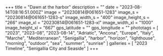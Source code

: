 +++
title = "Dawn at the harbor"
description = ""
date = "2023-08-14T08:16:51.000Z"
image = "20230814@061651-1283"
image_s = "20230814@061651-1283-s"
image_width_s = "400"
image_height_s = "266"
image_xl = "20230814@061651-1283-xl"
image_width_xl = "1000"
image_height_xl = "667"
gps_latitude = ""
gps_longitude = ""
phototags = [ "2023", "2023-08", "2023-08-14", "Adriatic", "Ancona", "Europe", "Italy", "Marche", "Mediterranean", "Senigallia", "harbor", "horizon", "lighthouse", "morning", "outdoor", "sea", "summer", "sunrise" ]
galleries = [ "2023 Timeline", "Senigallia City and Seaside" ]
+++
